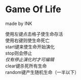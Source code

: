 # Game Of Life
made by INK

使用左键点击格子使生命存活\
使用右键则使生命死亡\
start键来使生命开始演化\
stop则会停止\
*仅有停止演化时才可编辑*\
clear键杀死所有生命\
random键产生随机生命（一半以下）